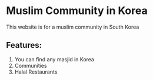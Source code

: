 # Muslim Community in Korea
This website is for a muslim community in South Korea
## Features:
1. You can find any masjid in Korea
2. Communities
3. Halal Restaurants
